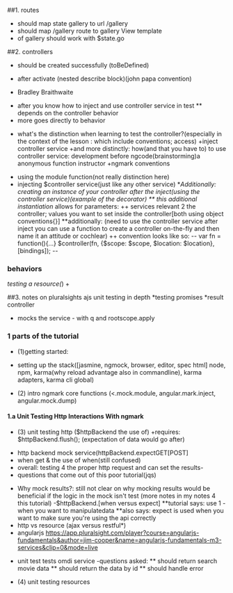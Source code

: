 ##1. routes
* should map state gallery to url /gallery
* should map /gallery route to gallery View template
* of gallery should work with $state.go

##2. controllers
* should be created successfully (toBeDefined)

* after activate (nested describe block)(john papa convention)

* Bradley Braithwaite
+ after you know how to inject and use controller service in test
** depends on the controller behavior
+ more goes directly to behavior

* what's the distinction when learning to test the controller?(especially in the context of the lesson : which include conventions; access)
+inject controller service
+and more distinctly:  how(and that you have to) to use controller service: development before ngcode(brainstorming)a anonymous function instructor
+ngmark conventions
- using the module function(not really distinction here)
- injecting $controller service(just like any other service)
**Additionally: creating an instance of your controller after the inject(using the controller service)(example of the decorator)
** this additional instantiation* allows for parameters:
++ services relevant 2 the controller; values you want to set inside the controller[both using object conventions{}]
**additionally: (need to use the controller service  after inject you can use a function to create a controller on-the-fly and then name it an attitude or cochlear)
++ convention looks like so:
--
var fn = function(){...}
$controller(fn, {$scope: $scope, $location: $location}, [bindings]);
--


### behaviors


*testing a resource(*)
+




##3. notes on pluralsights ajs unit testing in depth
*testing promises
*result controller
+ mocks the service - with q and rootscope.apply

### 1 parts of the tutorial

* (1)getting started:
+ setting up the stack([jasmine, ngmock, browser, editor, spec html] node, npm, karma(why reload advantage also in commandline),  karma adapters,  karma cli global)


* (2) intro ngmark core functions (<.mock.module, angular.mark.inject, angular.mock.dump)

#### 1.a Unit Testing Http Interactions With ngmark

* (3) unit testing http ($httpBackend the use of)
+requires: $httpBackend.flush(); (expectation of data would go after)
+ http backend mock service(httpBackend.expectGET[POST]
+ when get & the use of when(still confused)
+ overall: testing 4 the proper http request and can set the results-
+ questions that come out of this poor tutorial(jqs)
- Why mock results?: still not clear on why mocking results would be beneficial if the logic in the mock isn't test (more notes in my notes 4 this tutorial)
-$httpBackend.[when versus expect]
**tutorial says: use 1 - when you want to manipulatedata
**also says: expect is used when you want to make sure you're using the api correctly
- http vs resource  (ajax versus restful*)
- angularjs  https://app.pluralsight.com/player?course=angularjs-fundamentals&author=jim-cooper&name=angularjs-fundamentals-m3-services&clip=0&mode=live
+ unit test tests omdi service
-questions asked:
** should return search movie data
** should return the data by id
** should handle error


* (4) unit testing resources
